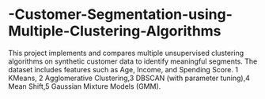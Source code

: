 # -Customer-Segmentation-using-Multiple-Clustering-Algorithms
This project implements and compares multiple unsupervised clustering algorithms on synthetic customer data to identify meaningful segments. The dataset includes features such as Age, Income, and Spending Score. 1 KMeans, 2 Agglomerative Clustering,3 DBSCAN (with parameter tuning),4 Mean Shift,5 Gaussian Mixture Models (GMM).
